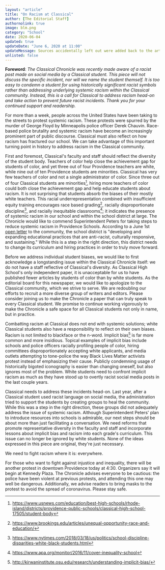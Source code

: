 ```yaml
---
layout: "article"
title: "On Racism at Classical"
author: [The Editorial Staff]
authornolink: true
image: blm.png
category: "School"
date: 2020-06-04
updated: true
updateDate: "June 6, 2020 at 11:00"
updateMessage: Sources accidentally left out were added back to the article.
unlisted: false
---
```

**Foreword**: *The Classical Chronicle was recently made aware of a racist post made on social media by a Classical student. This piece will not discuss the specific incident, nor will we name the student themself. It is too easy to condemn a student for using historically significant racist symbols rather than addressing underlying systemic racism within the Classical community. Instead, this is a call for Classical to address racism head-on and take action to prevent future racist incidents. Thank you for your continued support and readership.*

For more than a week, people across the United States have been taking to the streets to protest systemic racism. These protests were spurred by the murder of George Floyd by Minneapolis police officer Derek Chauvin. Race-based police brutality and systemic racism have become an increasingly prominent part of public discourse. Classical must also reflect on how racism has fractured our school. We can take advantage of this important turning point in history to address racism in the Classical community.

First and foremost, Classical's faculty and staff should reflect the diversity of the student body. Teachers of color help close the achievement gap for students of color, and yet three out of four Providence teachers are white, while nine out of ten Providence students are minorities. Classical has very few teachers of color and not a single administrator of color. Since three out of four Classical students are minorities[^1], hiring more teachers of color could both close the achievement gap and help educate students about racism. It is not surprising that students absorb the biases of their mostly white teachers. This racial underrepresentation combined with insufficient equity training encourages race based grading[^2], racially disproportionate discipline[^3], and racially inequitable classrooms[^4]; it indicates the presence of systemic racism in our school and within the school district at large. The Chronicle would like to commend Superintendent Peters for taking steps to reduce systemic racism in Providence Schools. According to a June 1st [open letter](https://www.providenceschools.org/cms/lib/RI01900003/Centricity/Domain/4/Letter%20from%20the%20superintendent.pdf) to the community, the school district is "developing and expanding educational practices that are anti-racist, culturally responsive, and sustaining." While this is a step in the right direction, this district needs to change its curriculum and hiring practices in order to truly move forward.

Before we address individual student biases, we would like to first acknowledge a longstanding issue within the Classical Chronicle itself: we do not have a staff reflective of Classical's diversity. As Classical High School's only independent paper, it is unacceptable for us to have published fewer articles by students of color than by white students. As the editorial board for this newspaper, we would like to apologize to the Classical community, which we strive to serve. We are redoubling our efforts to recruit a more diverse group of writers and editors. Please consider joining us to make the Chronicle a paper that can truly speak to every Classical student. We promise to continue working vigorously to make the Chronicle a safe space for all Classical students not only in name, but in practice.

Combatting racism at Classical does not end with systemic solutions; white Classical students also have a responsibility to reflect on their own biases. Racism is not limited to blackface or the n-word. Implicit bias[^5] is far more common and more insidious. Topical examples of implicit bias include schools and police officers racially profiling people of color, hiring committees disproportionately accepting white applicants, and media outlets attempting to tone-police the way Black Lives Matter activists protest instead of emphasizing their cause. Publicly condemning usage of historically bigoted iconography is easier than changing oneself, but also ignores most of the problem. White students need to confront implicit racism as much as they have stood up to overtly racist social media posts in the last couple years.

Classical needs to address these incidents head-on. Last year, after a Classical student used racist language on social media, the administration tried to support the students by creating groups to heal the community. While this was a step in the right direction, these groups did not adequately address the issue of systemic racism. Although Superintendent Peters' plan to introduce resources into schools is admirable, our next steps should be about more than just facilitating a conversation. We need reforms that promote representative diversity in the faculty and staff and incorporate lessons about implicit bias and racism into each grade's curriculum. This issue can no longer be ignored by white students. None of the ideas expressed in this piece are original, they're just necessary.

We need to fight racism where it is: everywhere.

For those who want to fight against injustice and inequality, there will be another protest in downtown Providence today at 4:30. Organizers say it will begin at Kennedy Plaza. The Chronicle advises everyone to be cautious: the police have been violent at previous protests, and attending this one may well be dangerous. Additionally, we advise readers to bring masks to the protest to avoid the spread of coronavirus. Please stay safe.

[^1]: https://www.usnews.com/education/best-high-schools/rhode-island/districts/providence-public-schools/classical-high-school-17505/student-body
[^2]: https://www.brookings.edu/articles/unequal-opportunity-race-and-education/
[^3]: https://www.nytimes.com/2018/03/18/us/politics/school-discipline-disparities-white-black-students.html
[^4]: https://www.apa.org/monitor/2016/11/cover-inequality-school
[^5]: http://kirwaninstitute.osu.edu/research/understanding-implicit-bias/

